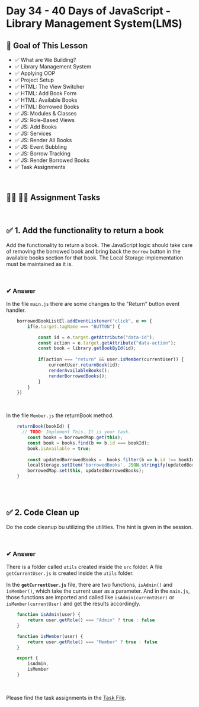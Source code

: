 # Day 34 - 40 Days of JavaScript - Library Management System(LMS)

## **🎯 Goal of This Lesson**

- ✅ What are We Building?
- ✅ Library Management System
- ✅ Applying OOP
- ✅ Project Setup
- ✅ HTML: The View Switcher
- ✅ HTML: Add Book Form
- ✅ HTML: Available Books
- ✅ HTML: Borrowed Books
- ✅ JS: Modules & Classes
- ✅ JS: Role-Based Views
- ✅ JS: Add Books
- ✅ JS: Services
- ✅ JS: Render All Books
- ✅ JS: Event Bubbling
- ✅ JS: Borrow Tracking
- ✅ JS: Render Borrowed Books
- ✅ Task Assignments

<br/>

## **👩‍💻 🧑‍💻 Assignment Tasks**

<br/>

## ✅ 1. Add the functionality to return a book

Add the functionality to return a book. The JavaScript logic should take care of removing the borrowed book and bring back the `Borrow` button in the available books section for that book.
The Local Storage implementation must be maintained as it is.

<br/>

### ✔ Answer

In the file `main.js` there are some changes to the "Return" button event handler. 

```js
    borrowedBookListEl.addEventListener("click", e => {
        if(e.target.tagName === "BUTTON") {

            const id = e.target.getAttribute("data-id");
            const action = e.target.getAttribute("data-action");
            const book = library.getBookById(id);
            
            if(action === "return" && user.isMember(currentUser)) {
                currentUser.returnBook(id);
                renderAvailableBooks();
                renderBorrowedBooks();
            }
        }
    })
```

<br/>

In the file `Member.js` the returnBook method.  

```js
    returnBook(bookId) {
      // TODO: Implement This. It is your task.
        const books = borrowedMap.get(this);
        const book = books.find(b => b.id === bookId);
        book.isAvailable = true;
        
        const updatedBorrowedBooks =  books.filter(b => b.id !== bookId);
        localStorage.setItem('borrowedBooks', JSON.stringify(updatedBorrowedBooks));
        borrowedMap.set(this, updatedBorrowedBooks);
    }
```

<br/><br/>

## ✅ 2. Code Clean up

Do the code cleanup bu utilizing the utilities. The hint is given in the session.

<br/>

### ✔ Answer

There is a folder called `utils` created inside the `src` folder. A file `getCurrentUser.js` is created inside the `utils` folder.  

In the **`getCurrentUser.js`** file, there are two functions, `isAdmin()` and `isMember()`, which take the current user as a parameter. And in the `main.js`, those functions are imported and called like `isAdmin(currentUser)` or `isMember(currentUser)` and get the results accordingly.

```js
    function isAdmin(user) {
        return user.getRole() === "Admin" ? true : false
    }

    function isMember(user) {
        return user.getRole() === "Member" ? true : false
    }

    export {
        isAdmin,
        isMember
    }
```

<br/>


Please find the task assignments in the [Task File](./task.md).